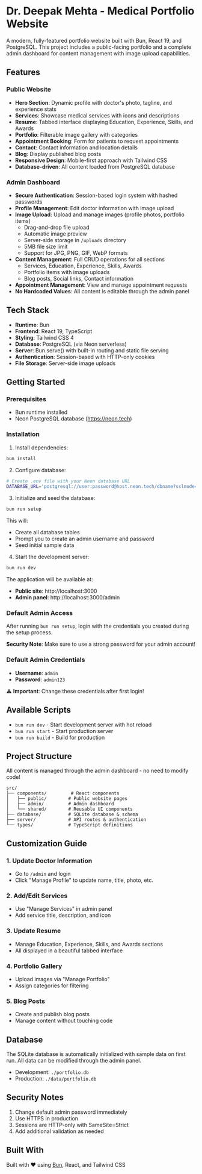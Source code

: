 # Dr. Deepak Mehta - Medical Portfolio Website

A modern, fully-featured portfolio website built with Bun, React 19, and PostgreSQL. This project includes a public-facing portfolio and a complete admin dashboard for content management with image upload capabilities.

## Features

### Public Website
- **Hero Section**: Dynamic profile with doctor's photo, tagline, and experience stats
- **Services**: Showcase medical services with icons and descriptions
- **Resume**: Tabbed interface displaying Education, Experience, Skills, and Awards
- **Portfolio**: Filterable image gallery with categories
- **Appointment Booking**: Form for patients to request appointments
- **Contact**: Contact information and location details
- **Blog**: Display published blog posts
- **Responsive Design**: Mobile-first approach with Tailwind CSS
- **Database-driven**: All content loaded from PostgreSQL database

### Admin Dashboard
- **Secure Authentication**: Session-based login system with hashed passwords
- **Profile Management**: Edit doctor information with image upload
- **Image Upload**: Upload and manage images (profile photos, portfolio items)
  - Drag-and-drop file upload
  - Automatic image preview
  - Server-side storage in `/uploads` directory
  - 5MB file size limit
  - Support for JPG, PNG, GIF, WebP formats
- **Content Management**: Full CRUD operations for all sections
  - Services, Education, Experience, Skills, Awards
  - Portfolio items with image uploads
  - Blog posts, Social links, Contact information
- **Appointment Management**: View and manage appointment requests
- **No Hardcoded Values**: All content is editable through the admin panel

## Tech Stack

- **Runtime**: Bun
- **Frontend**: React 19, TypeScript
- **Styling**: Tailwind CSS 4
- **Database**: PostgreSQL (via Neon serverless)
- **Server**: Bun.serve() with built-in routing and static file serving
- **Authentication**: Session-based with HTTP-only cookies
- **File Storage**: Server-side image uploads

## Getting Started

### Prerequisites

- Bun runtime installed
- Neon PostgreSQL database (https://neon.tech)

### Installation

1. Install dependencies:
```bash
bun install
```

2. Configure database:
```bash
# Create .env file with your Neon database URL
DATABASE_URL='postgresql://user:password@host.neon.tech/dbname?sslmode=require'
```

3. Initialize and seed the database:
```bash
bun run setup
```

This will:
- Create all database tables
- Prompt you to create an admin username and password
- Seed initial sample data

4. Start the development server:
```bash
bun run dev
```

The application will be available at:
- **Public site**: http://localhost:3000
- **Admin panel**: http://localhost:3000/admin

### Default Admin Access

After running `bun run setup`, login with the credentials you created during the setup process.

**Security Note**: Make sure to use a strong password for your admin account!

### Default Admin Credentials
- **Username**: `admin`
- **Password**: `admin123`

⚠️ **Important**: Change these credentials after first login!

## Available Scripts

- `bun run dev` - Start development server with hot reload
- `bun run start` - Start production server
- `bun run build` - Build for production

## Project Structure

All content is managed through the admin dashboard - no need to modify code!

```
src/
├── components/         # React components
│   ├── public/        # Public website pages
│   ├── admin/         # Admin dashboard
│   └── shared/        # Reusable UI components
├── database/          # SQLite database & schema
├── server/            # API routes & authentication
└── types/             # TypeScript definitions
```

## Customization Guide

### 1. Update Doctor Information
- Go to `/admin` and login
- Click "Manage Profile" to update name, title, photo, etc.

### 2. Add/Edit Services
- Use "Manage Services" in admin panel
- Add service title, description, and icon

### 3. Update Resume
- Manage Education, Experience, Skills, and Awards sections
- All displayed in a beautiful tabbed interface

### 4. Portfolio Gallery
- Upload images via "Manage Portfolio"
- Assign categories for filtering

### 5. Blog Posts
- Create and publish blog posts
- Manage content without touching code

## Database

The SQLite database is automatically initialized with sample data on first run. All data can be modified through the admin panel.

- Development: `./portfolio.db`
- Production: `./data/portfolio.db`

## Security Notes

1. Change default admin password immediately
2. Use HTTPS in production
3. Sessions are HTTP-only with SameSite=Strict
4. Add additional validation as needed

## Built With

Built with ❤️ using [Bun](https://bun.com), React, and Tailwind CSS

